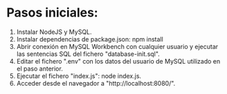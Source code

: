 # Pasos iniciales:
1. Instalar NodeJS y MySQL.
2. Instalar dependencias de package.json: npm install
3. Abrir conexión en MySQL Workbench con cualquier usuario y ejecutar las sentencias SQL del fichero "database-init.sql".
4. Editar el fichero ".env" con los datos del usuario de MySQL utilizado en el paso anterior.
5. Ejecutar el fichero "index.js": node index.js. 
5. Acceder desde el navegador a "http://localhost:8080/".

